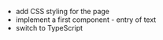 ﻿- add CSS styling for the page
- implement a first component - entry of text
- switch to TypeScript